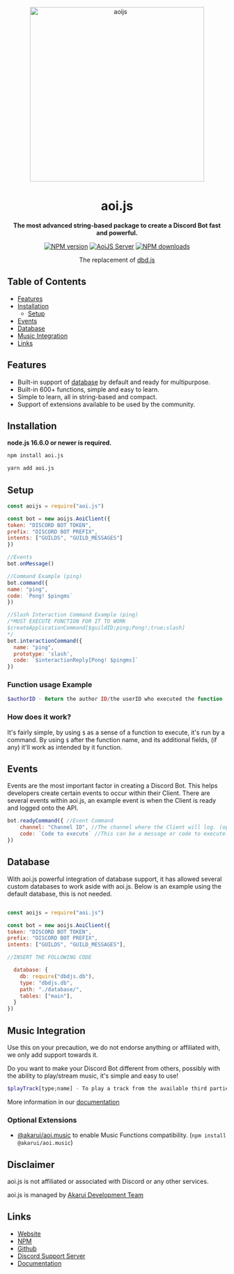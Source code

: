 <p align="center">
  <a href="https://aoi.js.org">
    <img width="400" src="https://github.com/aoijs/website/blob/master/assets/images/aoijs-new.png?raw=true" alt="aoijs">
  </a>
</p>

<h1 align="center">aoi.js</h1>

<div align="center">

**The most advanced string-based package to create a Discord Bot fast and powerful.**
    
[![NPM version][npm-image]][npm-url]
[![AoiJS Server][aoijs-server]][aoijs-server-url]
[![NPM downloads][download-image]][download-url]

The replacement of [dbd.js](https://www.npmjs.com/package/dbd.js)

[npm-image]: http://img.shields.io/npm/v/aoi.js.svg?style=flat-square
[npm-url]: http://npmjs.org/package/aoi.js
[download-image]: https://img.shields.io/npm/dt/aoi.js.svg?style=flat-square
[download-url]: https://npmjs.org/package/aoi.js
[aoijs-server]: https://img.shields.io/discord/773352845738115102?color=5865F2&logo=discord&logoColor=white
[aoijs-server-url]: https://aoi.js.org/invite
    
</div>

## Table of Contents
- [Features](#features) 
- [Installation](#installation)
  - [Setup](#setup)
- [Events](#events)
- [Database](#database)
- [Music Integration](#music-integration)
- [Links](#links)

## Features

- Built-in support of [database](https://www.npmjs.com/package/dbdjs.db) by default and ready for multipurpose.
- Built-in 600+ functions, simple and easy to learn.
- Simple to learn, all in string-based and compact.
- Support of extensions available to be used by the community.

## Installation

**node.js 16.6.0 or newer is required.**  


```bash
npm install aoi.js
```

```bash
yarn add aoi.js
```

## Setup

```javascript
const aoijs = require("aoi.js")

const bot = new aoijs.AoiClient({
token: "DISCORD BOT TOKEN",
prefix: "DISCORD BOT PREFIX",
intents: ["GUILDS", "GUILD_MESSAGES"]
})

//Events
bot.onMessage()

//Command Example (ping)
bot.command({
name: "ping",
code: `Pong! $pingms`
})

//Slash Interaction Command Example (ping)
/*MUST EXECUTE FUNCTION FOR IT TO WORK
$createApplicationCommand[$guildID;ping;Pong!;true;slash]
*/
bot.interactionCommand({
  name: "ping",
  prototype: 'slash',
  code: `$interactionReply[Pong! $pingms]`
})
```

### Function usage Example

```php
$authorID - Return the author ID/the userID who executed the function
```

### How does it work?

It's fairly simple, by using `$` as a sense of a function to execute, it's run by a command.
By using `$` after the function name, and its additional fields, (if any) it'll work as intended by it function.

## Events

Events are the most important factor in creating a Discord Bot. This helps developers create certain events to occur within their Client. There are several events within aoi.js, an example event is when the Client is ready and logged onto the API.

```javascript
bot.readyCommand({ //Event Command
    channel: "Channel ID", //The channel where the Client will log. (optional)
    code: `Code to execute` //This can be a message or code to execute.
})
```

## Database

With aoi.js powerful integration of database support, it has allowed several custom databases to work aside with aoi.js. Below is an example using the default database, this is not needed.

```javascript

const aoijs = require("aoi.js")

const bot = new aoijs.AoiClient({
token: "DISCORD BOT TOKEN",
prefix: "DISCORD BOT PREFIX",
intents: ["GUILDS", "GUILD_MESSAGES"],

//INSERT THE FOLLOWING CODE

  database: {
    db: require("dbdjs.db"),
    type: "dbdjs.db",
    path: "./database/",
    tables: ["main"],
  }
})
```

## Music Integration

Use this on your precaution, we do not endorse anything or affiliated with, we only add support towards it.

Do you want to make your Discord Bot different from others, possibly with the ability to play/stream music, it's simple and easy to use!

```php
$playTrack[type;name] - To play a track from the available third parties supported. 
```
More information in our [documentation](https://aoi.js.org/docs/advanced-guides/aoimusic/)

### Optional Extensions

- [@akarui/aoi.music](https://www.npmjs.com/package/@akarui/aoi.music) to enable Music Functions compatibility. (`npm install @akarui/aoi.music`)
    
## Disclaimer
    
aoi.js is not affiliated or associated with Discord or any other services.

aoi.js is managed by [Akarui Development Team](https://discord.gg/HMUfMXDQsV)   
    
## Links
- [Website](https://aoi.js.org)
- [NPM](https://www.npmjs.com/package/aoi.js)
- [Github](https://github.com/AkaruiDevelopment/aoi.js)
- [Discord Support Server](https://discord.gg/HMUfMXDQsV)
- [Documentation](https://aoi.js.org/docs/)
